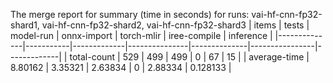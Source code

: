 The merge report for summary (time in seconds) for runs: vai-hf-cnn-fp32-shard1, vai-hf-cnn-fp32-shard2, vai-hf-cnn-fp32-shard3
| items        |     tests |   model-run |   onnx-import |   torch-mlir |   iree-compile |   inference |
|--------------|-----------|-------------|---------------|--------------|----------------|-------------|
| total-count  | 529       |   499       |     499       |            0 |       67       |   15        |
| average-time |   8.80162 |     3.35321 |       2.63834 |            0 |        2.88334 |    0.128133 |
